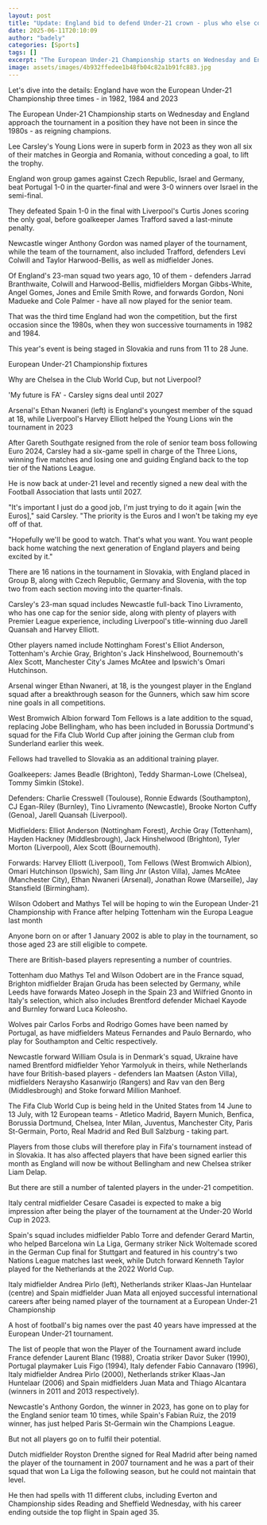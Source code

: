 ```yaml
---
layout: post
title: "Update: England bid to defend Under-21 crown - plus who else could star"
date: 2025-06-11T20:10:09
author: "badely"
categories: [Sports]
tags: []
excerpt: "The European Under-21 Championship starts on Wednesday and England go in to the tournament in a position they have not been in since the 1980s - as re"
image: assets/images/4b932ffedee1b48fb04c82a1b91fc883.jpg
---
```


Let's dive into the details: England have won the European Under-21 Championship three times - in 1982, 1984 and 2023

The European Under-21 Championship starts on Wednesday and England approach the tournament in a position they have not been in since the 1980s - as reigning champions.

Lee Carsley's Young Lions were in superb form in 2023 as they won all six of their matches in Georgia and Romania, without conceding a goal, to lift the trophy.

England won group games against Czech Republic, Israel and Germany, beat Portugal 1-0 in the quarter-final and were 3-0 winners over Israel in the semi-final. 

They defeated Spain 1-0 in the final with Liverpool's Curtis Jones scoring the only goal, before goalkeeper James Trafford saved a last-minute penalty.

Newcastle winger Anthony Gordon was named player of the tournament, while the team of the tournament, also included Trafford, defenders Levi Colwill and Taylor Harwood-Bellis, as well as midfielder Jones.

Of England's 23-man squad two years ago, 10 of them - defenders Jarrad Branthwaite, Colwill and Harwood-Bellis, midfielders Morgan Gibbs-White, Angel Gomes, Jones and Emile Smith Rowe, and forwards Gordon, Noni Madueke and Cole Palmer - have all now played for the senior team.

That was the third time England had won the competition, but the first occasion since the 1980s, when they won successive tournaments in 1982 and 1984.

This year's event is being staged in Slovakia and runs from 11 to 28 June. 

European Under-21 Championship fixtures

Why are Chelsea in the Club World Cup, but not Liverpool?

'My future is FA' - Carsley signs deal until 2027

Arsenal's Ethan Nwaneri (left) is England's youngest member of the squad at 18, while Liverpool's Harvey Elliott helped the Young Lions win the tournament in 2023

After Gareth Southgate resigned from the role of senior team boss following Euro 2024, Carsley had a six-game spell in charge of the Three Lions, winning five matches and losing one and guiding England back to the top tier of the Nations League.

He is now back at under-21 level and recently signed a new deal with the Football Association that lasts until 2027.

"It's important I just do a good job, I'm just trying to do it again [win the Euros]," said Carsley. "The priority is the Euros and I won't be taking my eye off of that.

"Hopefully we'll be good to watch. That's what you want. You want people back home watching the next generation of England players and being excited by it."

There are 16 nations in the tournament in Slovakia, with England placed in Group B, along with Czech Republic, Germany and Slovenia, with the top two from each section moving into the quarter-finals.

Carsley's 23-man squad includes Newcastle full-back Tino Livramento, who has one cap for the senior side, along with plenty of players with Premier League experience, including Liverpool's title-winning duo Jarell Quansah and Harvey Elliott.

Other players named include Nottingham Forest's Elliot Anderson, Tottenham's Archie Gray, Brighton's Jack Hinshelwood, Bournemouth's Alex Scott, Manchester City's James McAtee and Ipswich's Omari Hutchinson.

Arsenal winger Ethan Nwaneri, at 18, is the youngest player in the England squad after a breakthrough season for the Gunners, which saw him score nine goals in all competitions.

West Bromwich Albion forward Tom Fellows is a late addition to the squad, replacing Jobe Bellingham, who has been included in Borussia Dortmund's squad for the Fifa Club World Cup after joining the German club from Sunderland earlier this week.

Fellows had travelled to Slovakia as an additional training player.

Goalkeepers: James Beadle (Brighton), Teddy Sharman-Lowe (Chelsea), Tommy Simkin (Stoke).

Defenders: Charlie Cresswell (Toulouse), Ronnie Edwards (Southampton), CJ Egan-Riley (Burnley), Tino Livramento (Newcastle), Brooke Norton Cuffy (Genoa), Jarell Quansah (Liverpool).

Midfielders: Elliot Anderson (Nottingham Forest), Archie Gray (Tottenham), Hayden Hackney (Middlesbrough), Jack Hinshelwood (Brighton), Tyler Morton (Liverpool), Alex Scott (Bournemouth).

Forwards: Harvey Elliott (Liverpool), Tom Fellows (West Bromwich Albion), Omari Hutchinson (Ipswich), Sam Iling Jnr (Aston Villa), James McAtee (Manchester City), Ethan Nwaneri (Arsenal), Jonathan Rowe (Marseille), Jay Stansfield (Birmingham).

Wilson Odobert and Mathys Tel will be hoping to win the European Under-21 Championship with France after helping Tottenham win the Europa League last month

Anyone born on or after 1 January 2002 is able to play in the tournament, so those aged 23 are still eligible to compete.

There are British-based players representing a number of countries.

Tottenham duo Mathys Tel and Wilson Odobert are in the France squad, Brighton midfielder Brajan Gruda has been selected by Germany, while Leeds have forwards Mateo Joseph in the Spain 23 and Wilfried Gnonto in Italy's selection, which also includes Brentford defender Michael Kayode and Burnley forward Luca Koleosho.

Wolves pair Carlos Forbs and Rodrigo Gomes have been named by Portugal, as have midfielders Mateus Fernandes and Paulo Bernardo, who play for Southampton and Celtic respectively.

Newcastle forward William Osula is in Denmark's squad, Ukraine have named Brentford midfielder Yehor Yarmolyuk in theirs, while Netherlands have four British-based players - defenders Ian Maatsen (Aston Villa), midfielders Neraysho Kasanwirjo (Rangers) and Rav van den Berg (Middlesbrough) and Stoke forward Million Manhoef.

The Fifa Club World Cup is being held in the United States from 14 June to 13 July, with 12 European teams - Atletico Madrid, Bayern Munich, Benfica, Borussia Dortmund, Chelsea, Inter Milan, Juventus, Manchester City,  Paris St-Germain, Porto, Real Madrid and Red Bull Salzburg - taking part.

Players from those clubs will therefore play in Fifa's tournament instead of in Slovakia. It has also affected players that have been signed earlier this month as England will now be without Bellingham and new Chelsea striker Liam Delap.

But there are still a number of talented players in the under-21 competition.

Italy central midfielder Cesare Casadei is expected to make a big impression after being the player of the tournament at the Under-20 World Cup in 2023.

Spain's squad includes midfielder Pablo Torre and defender Gerard Martin, who helped Barcelona win La Liga, Germany striker Nick Woltemade scored in the German Cup final for Stuttgart and featured in his country's two Nations League matches last week, while Dutch forward Kenneth Taylor played for the Netherlands at the 2022 World Cup.

Italy midfielder Andrea Pirlo (left), Netherlands striker Klaas-Jan Huntelaar (centre) and Spain midfielder Juan Mata all enjoyed successful international careers after being named player of the tournament at a European Under-21 Championship

A host of football's big names over the past 40 years have impressed at the European Under-21 tournament.

The list of people that won the Player of the Tournament award include France defender Laurent Blanc (1988), Croatia striker Davor Suker (1990), Portugal playmaker Luis Figo (1994), Italy defender Fabio Cannavaro (1996), Italy midfielder Andrea Pirlo (2000), Netherlands striker Klaas-Jan Huntelaar (2006) and Spain midfielders Juan Mata and Thiago Alcantara (winners in 2011 and 2013 respectively).

Newcastle's Anthony Gordon, the winner in 2023, has gone on to play for the England senior team 10 times, while Spain's Fabian Ruiz, the 2019 winner, has just helped Paris St-Germain win the Champions League.

But not all players go on to fulfil their potential. 

Dutch midfielder Royston Drenthe signed for Real Madrid after being named the player of the tournament in 2007 tournament and he was a part of their squad that won La Liga the following season, but he could not maintain that level.

He then had spells with 11 different clubs, including Everton and Championship sides Reading and Sheffield Wednesday, with his career ending outside the top flight in Spain aged 35.


